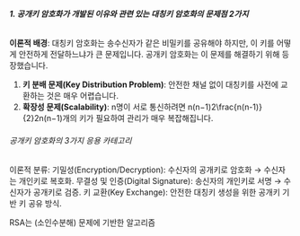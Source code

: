 ###### **1. 공개키 암호화가 개발된 이유와 관련 있는 대칭키 암호화의 문제점 2가지**
**이론적 배경**: 대칭키 암호화는 송수신자가 같은 비밀키를 공유해야 하지만, 이 키를 어떻게 안전하게 전달하느냐가 큰 문제입니다. 공개키 암호화는 이 문제를 해결하기 위해 등장했습니다.
1. **키 분배 문제(Key Distribution Problem)**: 안전한 채널 없이 대칭키를 사전에 교환하는 것은 매우 어렵습니다.
2. **확장성 문제(Scalability)**: n명이 서로 통신하려면 n(n−1)2\frac{n(n-1)}{2}2n(n−1)​개의 키가 필요하여 관리가 매우 복잡해집니다.
###### 공개키 암호화의 3가지 응용 카테고리
이론적 분류:
기밀성(Encryption/Decryption): 수신자의 공개키로 암호화 → 수신자는 개인키로 복호화.
무결성 및 인증(Digital Signature): 송신자의 개인키로 서명 → 수신자가 공개키로 검증.
키 교환(Key Exchange): 안전한 대칭키 생성을 위한 공개키 기반 키 공유 방식.

RSA는 (소인수분해) 문제에 기반한 알고리즘

